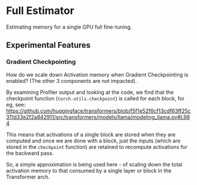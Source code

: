 # Full Estimator

Estimating memory for a single GPU full fine-tuning.

## Experimental Features

### Gradient Checkpointing

How do we scale down Activation memory when Gradient Checkpointing is enabled? (The other 3 components are not impacted).

By examining Profiler output and looking at the code, we find that the checkpoint function (`torch.utils.checkpoint`) is called for each block, for eg, see: https://github.com/huggingface/transformers/blob/f5f1e52f6cf13cdf63ff25c311d33e2f2a842911/src/transformers/models/llama/modeling_llama.py#L984

This means that activations of a single block are stored when they are computed and once we are done with a block, just the inputs (which are stored in the `checkpoint` function) are retained to recompute activations for the backward pass.

So, a simple approximation is being used here - of scaling down the total activation memory to that consumed by a single layer or block in the Transformer arch.
